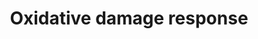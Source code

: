---
annotations:
- id: PW:0000378
  parent: regulatory pathway
  type: Pathway Ontology
  value: oxidative stress response pathway
authors:
- MaintBot
- Samuel Sklar
- Ddigles
- Khanspers
- Egonw
- Mkutmon
- Eweitz
description: This pathway shows how tissue is damaged when oxygen levels are not balanced
  and become too high.
last-edited: 2023-04-27
organisms:
- Mus musculus
redirect_from:
- /index.php/Pathway:WP1496
- /instance/WP1496
- /instance/WP1496_r126385
revision: r126385
schema-jsonld:
- '@context': https://schema.org/
  '@id': https://wikipathways.github.io/pathways/WP1496.html
  '@type': Dataset
  creator:
    '@type': Organization
    name: WikiPathways
  description: This pathway shows how tissue is damaged when oxygen levels are not
    balanced and become too high.
  keywords:
  - Apaf1
  - Bad
  - Bag4
  - Bak1
  - Bcl2
  - C1qa
  - C1qb
  - C1qg
  - C1r
  - C1s
  - C2
  - C3ar1
  - C4
  - C5r1
  - Casp3
  - Casp9
  - Cdc42
  - Cdkn1a
  - Cdkn1b
  - Cdkn1c
  - Cr2
  - Cycs
  - Cyct
  - Gadd45a
  - Hc
  - Map2k6
  - Map3k1
  - Map3k9
  - Mapk12
  - Mapk13
  - Mapk14
  - Nfkb1
  - Pcna
  - Tnf
  - Tnfrsf1b
  - Tnk2
  - Traf1
  - Traf2
  - Traf3
  - Traf6
  - Ttrap
  license: CC0
  name: Oxidative damage response
seo: CreativeWork
title: Oxidative damage response
wpid: WP1496
---